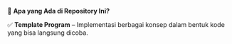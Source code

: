 📂 **Apa yang Ada di Repository Ini?**

✅ **Template Program** – Implementasi berbagai konsep dalam bentuk kode yang bisa langsung dicoba.
